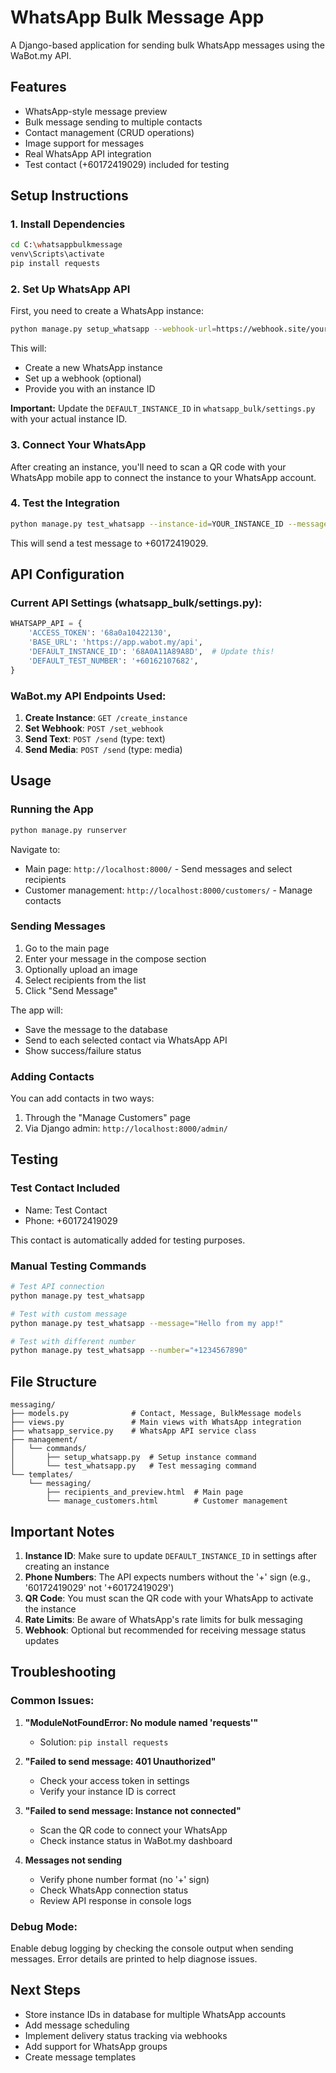 # WhatsApp Bulk Message App

A Django-based application for sending bulk WhatsApp messages using the WaBot.my API.

## Features

- WhatsApp-style message preview
- Bulk message sending to multiple contacts
- Contact management (CRUD operations)
- Image support for messages
- Real WhatsApp API integration
- Test contact (+60172419029) included for testing

## Setup Instructions

### 1. Install Dependencies

```bash
cd C:\whatsappbulkmessage
venv\Scripts\activate
pip install requests
```

### 2. Set Up WhatsApp API

First, you need to create a WhatsApp instance:

```bash
python manage.py setup_whatsapp --webhook-url=https://webhook.site/your-unique-id-here
```

This will:
- Create a new WhatsApp instance
- Set up a webhook (optional)
- Provide you with an instance ID

**Important:** Update the `DEFAULT_INSTANCE_ID` in `whatsapp_bulk/settings.py` with your actual instance ID.

### 3. Connect Your WhatsApp

After creating an instance, you'll need to scan a QR code with your WhatsApp mobile app to connect the instance to your WhatsApp account.

### 4. Test the Integration

```bash
python manage.py test_whatsapp --instance-id=YOUR_INSTANCE_ID --message="Test message from Django app!"
```

This will send a test message to +60172419029.

## API Configuration

### Current API Settings (whatsapp_bulk/settings.py):

```python
WHATSAPP_API = {
    'ACCESS_TOKEN': '68a0a10422130',
    'BASE_URL': 'https://app.wabot.my/api',
    'DEFAULT_INSTANCE_ID': '68A0A11A89A8D',  # Update this!
    'DEFAULT_TEST_NUMBER': '+60162107682',
}
```

### WaBot.my API Endpoints Used:

1. **Create Instance**: `GET /create_instance`
2. **Set Webhook**: `POST /set_webhook`
3. **Send Text**: `POST /send` (type: text)
4. **Send Media**: `POST /send` (type: media)

## Usage

### Running the App

```bash
python manage.py runserver
```

Navigate to:
- Main page: `http://localhost:8000/` - Send messages and select recipients
- Customer management: `http://localhost:8000/customers/` - Manage contacts

### Sending Messages

1. Go to the main page
2. Enter your message in the compose section
3. Optionally upload an image
4. Select recipients from the list
5. Click "Send Message"

The app will:
- Save the message to the database
- Send to each selected contact via WhatsApp API
- Show success/failure status

### Adding Contacts

You can add contacts in two ways:
1. Through the "Manage Customers" page
2. Via Django admin: `http://localhost:8000/admin/`

## Testing

### Test Contact Included
- Name: Test Contact  
- Phone: +60172419029

This contact is automatically added for testing purposes.

### Manual Testing Commands

```bash
# Test API connection
python manage.py test_whatsapp

# Test with custom message
python manage.py test_whatsapp --message="Hello from my app!"

# Test with different number
python manage.py test_whatsapp --number="+1234567890"
```

## File Structure

```
messaging/
├── models.py              # Contact, Message, BulkMessage models
├── views.py               # Main views with WhatsApp integration
├── whatsapp_service.py    # WhatsApp API service class
├── management/
│   └── commands/
│       ├── setup_whatsapp.py  # Setup instance command
│       └── test_whatsapp.py   # Test messaging command
└── templates/
    └── messaging/
        ├── recipients_and_preview.html  # Main page
        └── manage_customers.html        # Customer management
```

## Important Notes

1. **Instance ID**: Make sure to update `DEFAULT_INSTANCE_ID` in settings after creating an instance
2. **Phone Numbers**: The API expects numbers without the '+' sign (e.g., '60172419029' not '+60172419029')
3. **QR Code**: You must scan the QR code with your WhatsApp to activate the instance
4. **Rate Limits**: Be aware of WhatsApp's rate limits for bulk messaging
5. **Webhook**: Optional but recommended for receiving message status updates

## Troubleshooting

### Common Issues:

1. **"ModuleNotFoundError: No module named 'requests'"**
   - Solution: `pip install requests`

2. **"Failed to send message: 401 Unauthorized"**
   - Check your access token in settings
   - Verify your instance ID is correct

3. **"Failed to send message: Instance not connected"**
   - Scan the QR code to connect your WhatsApp
   - Check instance status in WaBot.my dashboard

4. **Messages not sending**
   - Verify phone number format (no '+' sign)
   - Check WhatsApp connection status
   - Review API response in console logs

### Debug Mode:

Enable debug logging by checking the console output when sending messages. Error details are printed to help diagnose issues.

## Next Steps

- Store instance IDs in database for multiple WhatsApp accounts
- Add message scheduling
- Implement delivery status tracking via webhooks
- Add support for WhatsApp groups
- Create message templates
